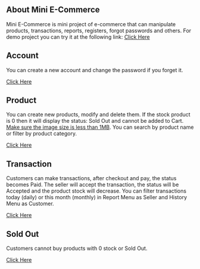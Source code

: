 
## About Mini E-Commerce

Mini E-Commerce is mini project of e-commerce that can manipulate products, transactions, reports, registers, forgot passwords and others. For demo project you can try it at the following link: <a href="http://miniecommerce.suratdigital.id/" target="__blank">Click Here</a>

## Account

You can create a new account and change the password if you forget it.

<a href="https://youtu.be/6pw9NIPxxXg" target="__blank">Click Here</a>


## Product

You can create new products, modify and delete them. If the stock product is 0 then it will display the status: Sold Out and cannot be added to Cart. <u>Make sure the image size is less than 1MB</u>. You can search by product name or filter by product category.

<a href="https://youtu.be/X3MnbS1bTOU" target="__blank">Click Here</a>


## Transaction

Customers can make transactions, after checkout and pay, the status becomes Paid. The seller will accept the transaction, the status will be Accepted and the product stock will decrease. You can filter transactions today (daily) or this month (monthly) in Report Menu as Seller and History Menu as Customer. 

<a href="https://youtu.be/pdmivai5bb0" target="__blank">Click Here</a>


## Sold Out

Customers cannot buy products with 0 stock or Sold Out.

<a href="https://youtu.be/_JxyFcbL8PI" target="__blank">Click Here</a>
